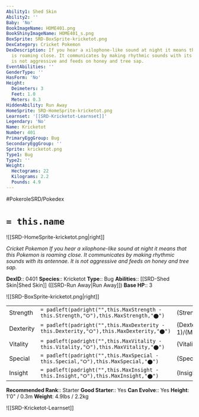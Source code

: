 ```yaml
---
Ability1: Shed Skin
Ability2: ''
Baby: 'No'
BookImageName: HOME401.png
BookShinyImageName: HOME401_s.png
BoxSprite: SRD-BoxSprite-kricketot.png
DexCategory: Cricket Pokemon
DexDescription: If you hear a xilophone-like sound at night it means that this Pokemon
  is roaming close. It communicates by making rhythmic sounds with its antennae. It
  is not aggressive and feeds on honey and tree sap.
EventAbilities: ''
GenderType: ''
HasForm: 'No'
Height:
  Deimeters: 3
  Feet: 1.0
  Meters: 0.3
HiddenAbility: Run Away
HomeSprite: SRD-HomeSprite-kricketot.png
Learnset: '[[SRD-Kricketot-Learnset]]'
Legendary: 'No'
Name: Kricketot
Number: 401
PrimaryEggGroup: Bug
SecondaryEggGroup: ''
Sprite: kricketot.png
Type1: Bug
Type2: ''
Weight:
  Hectograms: 22
  Kilograms: 2.2
  Pounds: 4.9
---
```


#PokeroleSRD/Pokedex

# `= this.name`

![[SRD-HomeSprite-kricketot.png|right]]

*Cricket Pokemon*
*If you hear a xilophone-like sound at night it means that this Pokemon is roaming close. It communicates by making rhythmic sounds with its antennae. It is not aggressive and feeds on honey and tree sap.*

**DexID**:: 0401
**Species**:: Kricketot
**Type**:: Bug
**Abilities**:: [[SRD-Shed Skin|Shed Skin]] ([[SRD-Run Away|Run Away]])
**Base HP**:: 3

![[SRD-BoxSprite-kricketot.png|right]]

|           |                                                                                        |                                          |
| --------- | -------------------------------------------------------------------------------------- | ---------------------------------------- |
| Strength  | `= padleft(padright("",this.MaxStrength - this.Strength,"⭘"),this.MaxStrength,"⬤")`    | (Strength::1)/(MaxStrength::3)   |
| Dexterity | `= padleft(padright("",this.MaxDexterity - this.Dexterity,"⭘"),this.MaxDexterity,"⬤")` | (Dexterity:: 1)/(MaxDexterity::3) |
| Vitality  | `= padleft(padright("",this.MaxVitality - this.Vitality,"⭘"),this.MaxVitality,"⬤")`    | (Vitality::1)/(MaxVitality::3)   |
| Special   | `= padleft(padright("",this.MaxSpecial - this.Special,"⭘"),this.MaxSpecial,"⬤")`       | (Special::1)/(MaxSpecial::3)     |
| Insight   | `= padleft(padright("",this.MaxInsight - this.Insight,"⭘"),this.MaxInsight,"⬤")`       | (Insight::1)/(MaxInsight::3)     |

**Recommended Rank**:: Starter
**Good Starter**:: Yes
**Can Evolve**:: Yes
**Height**: 1'0" / 0.3m
**Weight**: 4.9lbs / 2.2kg

![[SRD-Kricketot-Learnset]]